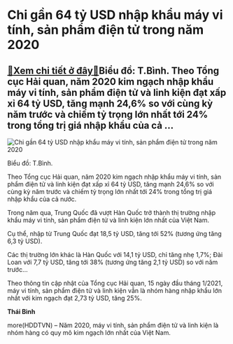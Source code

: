 Chi gần 64 tỷ USD nhập khẩu máy vi tính, sản phẩm điện tử trong năm 2020
========================================================================

[:gift:Xem chi tiết ở đây:gift:](https://hddtvn.com/chi-gan-64-ty-usd-nhap-khau-may-vi-tinh-san-pham-dien-tu-trong-nam-2020/)Biểu đồ: T.Bình. Theo Tổng cục Hải quan, năm 2020 kim ngạch nhập khẩu máy vi tính, sản phẩm điện tử và linh kiện đạt xấp xỉ 64 tỷ USD, tăng mạnh 24,6% so với cùng kỳ năm trước và chiếm tỷ trọng lớn nhất tới 24% trong tổng trị giá nhập khẩu của cả …
--------------------------------------------------------------------------------------------------------------------------------------------------------------------------------------------------------------------------------------------------------





![Chi gần 64 tỷ USD nhập khẩu máy vi tính, sản phẩm điện tử trong năm 2020](https://hddtvn.com/wp-content/uploads/2021/01/3954_image001.png "Chi gần 64 tỷ USD nhập khẩu máy vi tính, sản phẩm điện tử trong năm 2020")


Biểu đồ: T.Bình.



Theo Tổng cục Hải quan, năm 2020 kim ngạch nhập khẩu máy vi tính, sản phẩm điện tử và linh kiện đạt xấp xỉ 64 tỷ USD, tăng mạnh 24,6% so với cùng kỳ năm trước và chiếm tỷ trọng lớn nhất tới 24% trong tổng trị giá nhập khẩu của cả nước.


Trong năm qua, Trung Quốc đã vượt Hàn Quốc trở thành thị trường nhập khẩu máy vi tính, sản phẩm điện tử và linh kiện lớn nhất của Việt Nam.


Cụ thể, nhập từ Trung Quốc đạt 18,5 tỷ USD, tăng tới 52% (tương ứng tăng 6,3 tỷ USD).


Các thị trường lớn khác là Hàn Quốc với 14,1 tỷ USD, chỉ tăng nhẹ 1,7%; Đài Loan với 7,7 tỷ USD, tăng tới 38% (tương ứng tăng 2,1 tỷ USD) so với năm trước…


Theo thông tin cập nhật của Tổng cục Hải quan, 15 ngày đầu tháng 1/2021, máy vi tính, sản phẩm điện tử và linh kiện vẫn là nhóm hàng nhập khẩu lớn nhất với kim ngạch đạt 2,73 tỷ USD, tăng 25%.




**Thái Bình**



more(HDDTVN) – Năm 2020, máy vi tính, sản phẩm điện tử và linh kiện là nhóm hàng có quy mô kim ngạch lớn nhất của Việt Nam.


